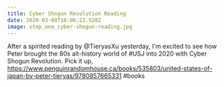 ```yaml
---
title: Cyber Shogun Revolution Reading
date: 2020-03-08T16:06:22.528Z
image: step_one_cyber-shogun-reading.jpg
---
```

After a spirited reading by @TieryasXu yesterday, I'm excited to see how Peter brought the 80s alt-history world of #USJ into 2020 with Cyber Shogun Revolution. Pick it up, <https://www.penguinrandomhouse.ca/books/535803/united-states-of-japan-by-peter-tieryas/9780857665331> #books
